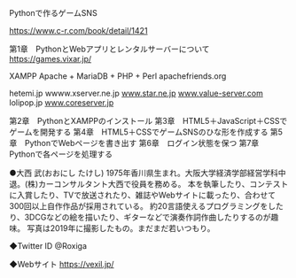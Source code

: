 Pythonで作るゲームSNS

https://www.c-r.com/book/detail/1421

第1章　PythonとWebアプリとレンタルサーバーについて
https://games.vixar.jp/

XAMPP Apache + MariaDB + PHP + Perl
apachefriends.org

hetemi.jp
wwww.xserver.ne.jp
www.star.ne.jp
www.value-server.com
lolipop.jp
www.coreserver.jp


第2章　PythonとXAMPPのインストール
第3章　HTML5＋JavaScript＋CSSでゲームを開発する
第4章　HTML5＋CSSでゲームSNSのひな形を作成する
第5章　PythonでWebページを書き出す
第6章　ログイン状態を保つ
第7章　Pythonで各ページを処理する

●大西 武(おおにし たけし)
1975年香川県生まれ。大阪大学経済学部経営学科中退。(株)カーコンサルタント大西で役員を務める。
本を執筆したり、コンテストに入賞したり、TVで放送されたり、雑誌やWebサイトに載ったり、合わせて300回以上自作作品が採用されている。
約20言語使えるプログラミングをしたり、3DCGなどの絵を描いたり、ギターなどで演奏作詞作曲したりするのが趣味。
写真は2019年に撮影したもの。まだまだ若いつもり。


◆Twitter ID
@Roxiga

◆Webサイト
https://vexil.jp/


